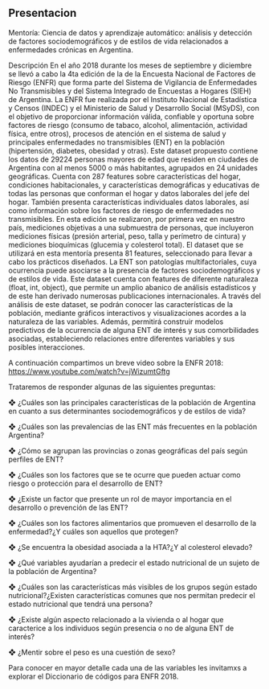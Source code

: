 ## Presentacion

Mentoría: Ciencia de datos y aprendizaje automático: análisis y detección de factores sociodemográficos y de estilos de vida relacionados a enfermedades crónicas en Argentina.

Descripción
En el año 2018 durante los meses de septiembre y diciembre se llevó a cabo la 4ta edición de la de la Encuesta Nacional de Factores de Riesgo (ENFR) que forma parte del Sistema de Vigilancia de Enfermedades No Transmisibles y del Sistema Integrado de Encuestas a Hogares (SIEH) de Argentina. La ENFR fue realizada por el Instituto Nacional de Estadística y Censos (INDEC) y el Ministerio de Salud y Desarrollo Social (MSyDS), con el objetivo de proporcionar información válida, confiable y oportuna sobre factores de riesgo (consumo de tabaco, alcohol, alimentación, actividad física, entre otros), procesos de atención en el sistema de salud y principales enfermedades no transmisibles (ENT) en la población (hipertensión, diabetes, obesidad y otras).
Este dataset propuesto contiene los datos de 29224 personas mayores de edad que residen en ciudades de Argentina con al menos 5000 o más habitantes, agrupados en 24 unidades geográficas. Cuenta con 287 features sobre características del hogar, condiciones habitacionales, y características demográficas y educativas de todas las personas que conforman el hogar y datos laborales del jefe del hogar. También presenta características individuales datos laborales, así como información sobre los factores de riesgo de enfermedades no transmisibles. En esta edición se realizaron, por primera vez en nuestro país, mediciones objetivas a una submuestra de personas, que incluyeron mediciones físicas (presión arterial, peso, talla y perímetro de cintura) y mediciones bioquímicas (glucemia y colesterol total). El dataset que se utilizará en esta mentoría presenta 81 features, seleccionado para llevar a cabo los prácticos diseñados.
La ENT son patologías multifactoriales, cuya ocurrencia puede asociarse a la presencia de factores sociodemográficos y de estilos de vida. Este dataset cuenta con features de diferente naturaleza (float, int, object), que permite un amplio abanico de análisis estadísticos y de este han derivado numerosas publicaciones internacionales.
A través del análisis de este dataset, se podrán conocer las características de la población, mediante gráficos interactivos y visualizaciones acordes a la naturaleza de las variables. Además, permitirá construir modelos predictivos de la ocurrencia de alguna ENT de interés y sus comorbilidades asociadas, estableciendo relaciones  entre diferentes variables y sus posibles interacciones.

A continuación compartimos un breve video sobre la ENFR 2018: https://www.youtube.com/watch?v=jWizumtGftg

Trataremos de responder algunas de las siguientes preguntas:

❖ 	¿Cuáles son las principales características de la población de Argentina en cuanto a sus determinantes sociodemográficos y de estilos de vida?

❖  ¿Cuáles son las prevalencias de las ENT más frecuentes en la población Argentina?

❖   ¿Cómo se agrupan las provincias o zonas geográficas del país según perfiles de ENT?

❖ 	¿Cuáles son los factores que se te ocurre que pueden actuar como riesgo o protección para el desarrollo de ENT?

❖  ¿Existe un factor que presente un rol de mayor importancia en el desarrollo o prevención de las ENT?

❖ 	¿Cuáles son los factores alimentarios que promueven el desarrollo de la enfermedad?¿Y cuáles son aquellos que protegen?

❖ 	¿Se encuentra la obesidad asociada a la HTA?¿Y al colesterol elevado?

❖ 	¿Qué variables ayudarían a predecir el estado nutricional de un sujeto de la población de Argentina?

❖ 	¿Cuáles son las características más visibles de los grupos según estado nutricional?¿Existen características comunes que nos permitan predecir el estado nutricional que tendrá una persona?

❖ 	¿Existe algún aspecto relacionado a la vivienda o al hogar que caracterice a los individuos según presencia o no de alguna ENT de interés?

❖   ¿Mentir sobre el peso es una cuestión de sexo?

Para conocer en mayor detalle cada una de las variables les invitamxs a explorar el Diccionario de códigos para ENFR 2018.
